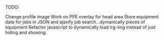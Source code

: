 TODO:

Change profile image
Work on PPE overlay for head area
Store equipment data for jobs in JSON and ajaxify job search...dymanically pieces of equipment
Refactor javascript to dynamically load lrg-img instead of just hiding and showing
